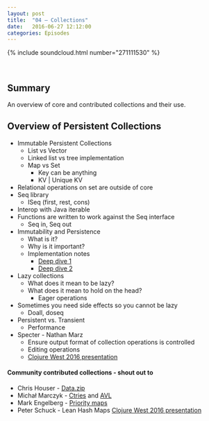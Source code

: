 ```yaml
---
layout: post
title:  "04 – Collections"
date:   2016-06-27 12:12:00
categories: Episodes
---
```


{% include soundcloud.html number="271111530" %}

<br>

## Summary
An overview of core and contributed collections and their use.

## Overview of Persistent Collections

- Immutable Persistent Collections
    - List vs Vector
    - Linked list vs tree implementation
    - Map vs Set
        - Key can be anything
        - KV \| Unique KV
- Relational operations on set are outside of core
- Seq library
    - ISeq (first, rest, cons)
- Interop with Java iterable
- Functions are written to work against the Seq interface
    - Seq in, Seq out
- Immutability and Persistence
    - What is it?
    - Why is it important?
    - Implementation notes
        - <a href="http://hypirion.com/musings/understanding-persistent-vector-pt-1" 
            target="_blank">Deep dive 1</a>
        - <a href="http://hypirion.com/musings/understanding-persistent-vector-pt-2" 
            target="_blank">Deep dive 2</a>
- Lazy collections
    - What does it mean to be lazy?
    - What does it mean to hold on the head?
        - Eager operations
- Sometimes you need side effects so you cannot be lazy
    - Doall, doseq
- Persistent vs. Transient
    - Performance
- Specter - Nathan Marz
    - Ensure output format of collection operations is controlled
    - Editing operations
    - <a href="https://www.youtube.com/watch?v=VTCy_DkAJGk" 
        target="_blank">Clojure West 2016 presentation</a> 

#### Community contributed collections - shout out to
- Chris Houser - <a href="https://github.com/clojure/data.zip/" target="_blank">Data.zip</a>
- Michał Marczyk - <a href="https://github.com/michalmarczyk/ctries.clj" target="_blank">Ctries</a> and 
<a href="https://github.com/clojure/data.avl" target="_blank">AVL</a>
- Mark Engelberg - <a href="https://github.com/clojure/data.priority-map/" target="_blank">Priority maps</a>
- Peter Schuck - Lean Hash Maps <a href=" https://www.youtube.com/watch?v=GibNOQVelFY" target="_blank">Clojure West 2016 
presentation</a>



